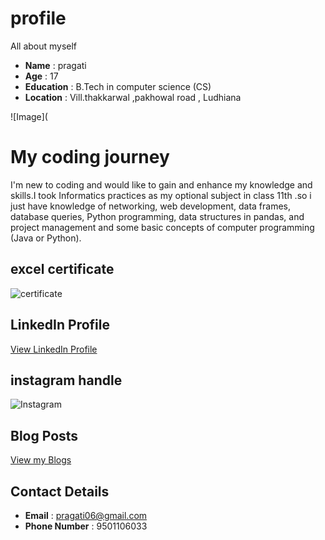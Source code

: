 # profile
All about myself 
- **Name** : pragati 
- **Age** : 17
- **Education** : B.Tech in computer science   (CS)
- **Location** : Vill.thakkarwal ,pakhowal road , Ludhiana

![Image](

# My coding journey

I'm new to coding and would like to gain and enhance my knowledge and skills.I took Informatics practices as my optional subject in class 11th .so i just have knowledge of networking, web development, data frames, database queries, Python programming, data structures in pandas, and project management and some basic concepts of computer programming (Java or Python).

## excel certificate 
![certificate](https://d9jmtjs5r4cgq.cloudfront.net/ComplementaryCourseCertificate/5046776/original/Pragati_yadav20240721-75-15swme2.jpg)

## LinkedIn Profile
[View LinkedIn Profile](https://www.linkedin.com/in/pragati-yadav-876240319?utm_source=share&utm_campaign=share_via&utm_content=profile&utm_medium=android_app)

## instagram handle
![Instagram](https://www.instagram.com/itznotpragati?igsh=ZTZuZWFlYTN5dncw)

## Blog Posts 
[View my Blogs](my_experience/readme.md)

## Contact Details
- **Email** : pragati06@gmail.com
- **Phone Number** : 9501106033
